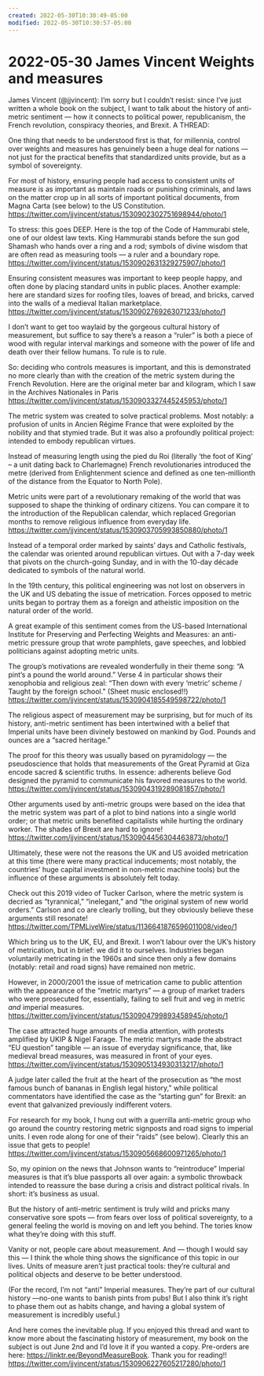 ```yaml
---
created: 2022-05-30T10:30:49-05:00
modified: 2022-05-30T10:30:57-05:00
---
```

# 2022-05-30 James Vincent Weights and measures


James Vincent (@jjvincent): I’m sorry but I couldn’t resist: since I’ve just written a whole book on the subject, I want to talk about the history of anti-metric sentiment — how it connects to political power, republicanism, the French revolution, conspiracy theories, and Brexit. A THREAD:

One thing that needs to be understood first is that, for millennia, control over weights and measures has genuinely been a huge deal for nations — not just for the practical benefits that standardized units provide, but as a symbol of sovereignty.

For most of history, ensuring people had access to consistent units of measure is as important as maintain roads or punishing criminals, and laws on the matter crop up in all sorts of important political documents, from Magna Carta (see below) to the US Constitution. https://twitter.com/jjvincent/status/1530902302751698944/photo/1

To stress: this goes DEEP. Here is the top of the Code of Hammurabi stele, one of our oldest law texts. King Hammurabi stands before the sun god Shamash who hands over a ring and a rod; symbols of divine wisdom that are often read as measuring tools — a ruler and a boundary rope. https://twitter.com/jjvincent/status/1530902631329275907/photo/1

Ensuring consistent measures was important to keep people happy, and often done by placing standard units in public places. Another example: here are standard sizes for roofing tiles, loaves of bread, and bricks, carved into the walls of a medieval Italian marketplace. https://twitter.com/jjvincent/status/1530902769263071233/photo/1

I don’t want to get too waylaid by the gorgeous cultural history of measurement, but suffice to say there’s a reason a “ruler” is both a piece of wood with regular interval markings and someone with the power of life and death over their fellow humans. To rule is to rule.

So: deciding who controls measures is important, and this is demonstrated no more clearly than with the creation of the metric system during the French Revolution. Here are the original meter bar and kilogram, which I saw in the Archives Nationales in Paris https://twitter.com/jjvincent/status/1530903327445245953/photo/1

The metric system was created to solve practical problems. Most notably: a profusion of units in Ancien Régime France that were exploited by the nobility and that stymied trade. But it was also a profoundly political project: intended to embody republican virtues.

Instead of measuring length using the pied du Roi (literally ‘the foot of King’ – a unit dating back to Charlemagne) French revolutionaries introduced the metre (derived from Enlightenment science and defined as one ten-millionth of the distance from the Equator to North Pole).

Metric units were part of a revolutionary remaking of the world that was supposed to shape the thinking of ordinary citizens. You can compare it to the introduction of the Republican calendar, which replaced Gregorian months to remove religious influence from everyday life. https://twitter.com/jjvincent/status/1530903705993850880/photo/1

Instead of a temporal order marked by saints’ days and Catholic festivals, the calendar was oriented around republican virtues. Out with a 7-day week that pivots on the church-going Sunday, and in with the 10-day décade dedicated to symbols of the natural world.

In the 19th century, this political engineering was not lost on observers in the UK and US debating the issue of metrication. Forces opposed to metric units began to portray them as a foreign and atheistic imposition on the natural order of the world.

A great example of this sentiment comes from the US-based International Institute for Preserving and Perfecting Weights and Measures: an anti-metric pressure group that wrote pamphlets, gave speeches, and lobbied politicians against adopting metric units.

The group’s motivations are revealed wonderfully in their theme song: “A pint’s a pound the world around.” Verse 4 in particular shows their xenophobia and religious zeal: “Then down with every ‘metric’ scheme / Taught by the foreign school." (Sheet music enclosed!!) https://twitter.com/jjvincent/status/1530904185549598722/photo/1

The religious aspect of measurement may be surprising, but for much of its history, anti-metric sentiment has been intertwined with a belief that Imperial units have been divinely bestowed on mankind by God. Pounds and ounces are a “sacred heritage.”

The proof for this theory was usually based on pyramidology — the pseudoscience that holds that measurements of the Great Pyramid at Giza encode sacred & scientific truths. In essence: adherents believe God designed the pyramid to communicate his favored measures to the world. https://twitter.com/jjvincent/status/1530904319289081857/photo/1

Other arguments used by anti-metric groups were based on the idea that the metric system was part of a plot to bind nations into a single world order; or that metric units benefited capitalists while hurting the ordinary worker. The shades of Brexit are hard to ignore! https://twitter.com/jjvincent/status/1530904456304463873/photo/1

Ultimately, these were not the reasons the UK and US avoided metrication at this time (there were many practical inducements; most notably, the countries’ huge capital investment in non-metric machine tools) but the influence of these arguments is absolutely felt today.

Check out this 2019 video of Tucker Carlson, where the metric system is decried as “tyrannical,” “inelegant,” and “the original system of new world orders.” Carlson and co are clearly trolling, but they obviously believe these arguments still resonate! https://twitter.com/TPMLiveWire/status/1136641876596011008/video/1

Which bring us to the UK, EU, and Brexit. I won’t labour over the UK’s history of metrication, but in brief: we did it to ourselves. Industries began voluntarily metricating in the 1960s and since then only a few domains (notably: retail and road signs) have remained non metric.

However, in 2000/2001 the issue of metrication came to public attention with the appearance of the “metric martyrs” — a group of market traders who were prosecuted for, essentially, failing to sell fruit and veg in metric *and* imperial measures. https://twitter.com/jjvincent/status/1530904799893458945/photo/1

The case attracted huge amounts of media attention, with protests amplified by UKIP & Nigel Farage. The metric martyrs made the abstract “EU question” tangible — an issue of everyday significance, that, like medieval bread measures, was measured in front of your eyes. https://twitter.com/jjvincent/status/1530905134930313217/photo/1

A judge later called the fruit at the heart of the prosecution as “the most famous bunch of bananas in English legal history,” while political commentators have identified the case as the “starting gun” for Brexit: an event that galvanized previously indifferent voters.

For research for my book, I hung out with a guerrilla anti-metric group who go around the country restoring metric signposts and road signs to imperial units. I even rode along for one of their “raids” (see below). Clearly this an issue that gets to people! https://twitter.com/jjvincent/status/1530905668600971265/photo/1

So, my opinion on the news that Johnson wants to “reintroduce” Imperial measures is that it’s blue passports all over again: a symbolic throwback intended to reassure the base during a crisis and distract political rivals. In short: it’s business as usual.

But the history of anti-metric sentiment is truly wild and pricks many conservative sore spots — from fears over loss of political sovereignty, to a general feeling the world is moving on and left you behind. The tories know what they’re doing with this stuff.

Vanity or not, people care about measurement. And — though I would say this — I think the whole thing shows the significance of this topic in our lives. Units of measure aren’t just practical tools: they’re cultural and political objects and deserve to be better understood.

(For the record, I’m not “anti” Imperial measures. They’re part of our cultural history —no-one wants to banish pints from pubs! But I also think it’s right to phase them out as habits change, and having a global system of measurement is incredibly useful.)

And here comes the inevitable plug. If you enjoyed this thread and want to know more about the fascinating history of measurement, my book on the subject is out June 2nd and I’d love it if you wanted a copy. Pre-orders are here:  https://linktr.ee/BeyondMeasureBook. Thank you for reading!! https://twitter.com/jjvincent/status/1530906227605217280/photo/1
